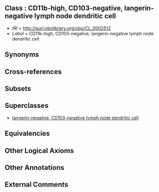 
## Class : CD11b-high, CD103-negative, langerin-negative lymph node dendritic cell

 * *IRI* = http://purl.obolibrary.org/obo/CL_0002512
 * *Label* = CD11b-high, CD103-negative, langerin-negative lymph node dendritic cell

## Synonyms


## Cross-references


## Subsets


## Superclasses

 * [langerin-negative, CD103-negative lymph node dendritic cell](../../CL/08/CL_0002508.md)

## Equivalencies


## Other Logical Axioms


## Other Annotations


## External Comments

